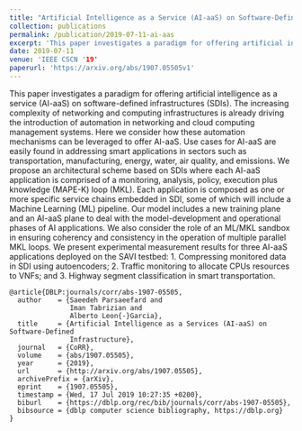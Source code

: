 ```yaml
---
title: "Artificial Intelligence as a Service (AI-aaS) on Software-Defined Infrastructure"
collection: publications
permalink: /publication/2019-07-11-ai-aas
excerpt: 'This paper investigates a paradigm for offering artificial intelligence as a service (AI-aaS) on software-defined infrastructures (SDIs).'
date: 2019-07-11
venue: 'IEEE CSCN '19'
paperurl: 'https://arxiv.org/abs/1907.05505v1'
---
```


This paper investigates a paradigm for offering artificial intelligence as a service (AI-aaS) on software-defined infrastructures (SDIs). The increasing complexity of networking and computing infrastructures is already driving the introduction of automation in networking and cloud computing management systems. Here we consider how these automation mechanisms can be leveraged to offer AI-aaS. Use cases for AI-aaS are easily found in addressing smart applications in sectors such as transportation, manufacturing, energy, water, air quality, and emissions. We propose an architectural scheme based on SDIs where each AI-aaS application is comprised of a monitoring, analysis, policy, execution plus knowledge (MAPE-K) loop (MKL). Each application is composed as one or more specific service chains embedded in SDI, some of which will include a Machine Learning (ML) pipeline. Our model includes a new training plane and an AI-aaS plane to deal with the model-development and operational phases of AI applications. We also consider the role of an ML/MKL sandbox in ensuring coherency and consistency in the operation of multiple parallel MKL loops. We present experimental measurement results for three AI-aaS applications deployed on the SAVI testbed: 1. Compressing monitored data in SDI using autoencoders; 2. Traffic monitoring to allocate CPUs resources to VNFs; and 3. Highway segment classification in smart transportation.


```
@article{DBLP:journals/corr/abs-1907-05505,
  author    = {Saeedeh Parsaeefard and
               Iman Tabrizian and
               Alberto Leon{-}Garcia},
  title     = {Artificial Intelligence as a Services (AI-aaS) on Software-Defined
               Infrastructure},
  journal   = {CoRR},
  volume    = {abs/1907.05505},
  year      = {2019},
  url       = {http://arxiv.org/abs/1907.05505},
  archivePrefix = {arXiv},
  eprint    = {1907.05505},
  timestamp = {Wed, 17 Jul 2019 10:27:35 +0200},
  biburl    = {https://dblp.org/rec/bib/journals/corr/abs-1907-05505},
  bibsource = {dblp computer science bibliography, https://dblp.org}
}
```
